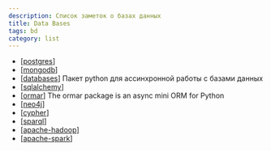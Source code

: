 ```yaml
---
description: Список заметок о базах данных
title: Data Bases
tags: bd
category: list
---
```

- [[postgres]]
- [[mongodb]]
- [[databases]] Пакет python для ассинхронной работы с базами данных
- [[sqlalchemy]]
- [[ormar]] The ormar package is an async mini ORM for Python
- [[neo4j]]
- [[cypher]]
- [[sparql]]
- [[apache-hadoop]]
- [[apache-spark]]

[//begin]: # "Autogenerated link references for markdown compatibility"
[postgres]: ../notes/postgres "Postgres"
[mongodb]: ../notes/mongodb "MongoDB"
[databases]: ../notes/databases "Databases"
[sqlalchemy]: sqlalchemy "Sqlalchemy"
[ormar]: ../notes/ormar "Ormar"
[neo4j]: ../notes/neo4j "Neo4j graph data base"
[cypher]: ../notes/cypher "Cypher query language"
[sparql]: ../notes/sparql "SPARQL"
[apache-hadoop]: ../notes/apache-hadoop "Apache hadoop"
[apache-spark]: ../notes/apache-spark "Unified engine for large-scale data analytics"
[//end]: # "Autogenerated link references"
[//begin]: # "Autogenerated link references for markdown compatibility"
[postgres]: ../notes/postgres "Postgres"
[mongodb]: ../notes/mongodb "MongoDB"
[databases]: ../notes/databases "Databases"
[sqlalchemy]: sqlalchemy "Sqlalchemy"
[ormar]: ../notes/ormar "Ormar"
[neo4j]: ../notes/neo4j "Neo4j graph data base"
[cypher]: ../notes/cypher "Cypher query language"
[sparql]: ../notes/sparql "SPARQL"
[apache-hadoop]: ../notes/apache-hadoop "Apache hadoop"
[apache-spark]: ../notes/apache-spark "Unified engine for large-scale data analytics"
[//end]: # "Autogenerated link references"